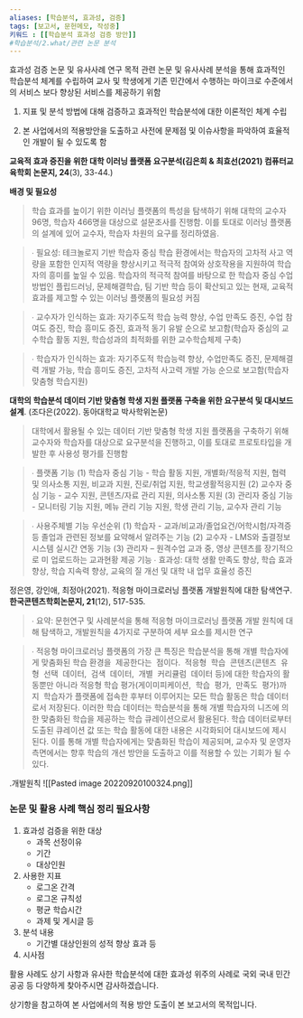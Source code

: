 ```yaml
---
aliases: [학습분석, 효과성, 검증]
tags: [보고서, 문헌메모, 작성중]
키워드 : [[학습분석 효과성 검증 방안]]
#학습분석/2.what/관련 논문 분석
---
```

효과성 검증 논문 및 유사사례 연구 목적 
관련 논문 및 유사사례 분석을 통해  효과적인 학습분석 체계를 수립하여 
교사 및 학생에게 기존 민간에서 수행하는 마이크로 수준에서의 서비스 보다 
향상된 서비스를 제공하기 위함

1. 지표 및 분석 방법에 대해 검증하고 효과적인 학습분석에 대한 이론적인 체계 수립

2. 본 사업에서의 적용방안을 도출하고 사전에 문제점 및 이슈사항을 파악하여 효율적인 개발이 될 수 있도록 함  



**교육적 효과 증진을 위한 대학 이러닝 플랫폼 요구분석(김은희 & 최효선(2021) 컴퓨터교육학회 논문지, 24**(3), 33-44.)

**배경 및 필요성**
>학습 효과를 높이기 위한 이러닝 플랫폼의 특성을 탐색하기 위해 대학의 교수자 96명, 학습자 466명을 대상으로 설문조사를 진행함. 이를 토대로 이러닝 플랫폼의 설계에 있어 교수자, 학습자 차원의 요구를 정리하였음.

>∙ 필요성: 테크놀로지 기반 학습자 중심 학습 환경에서는 학습자의 고차적 사고 역량을 포함한 인지적 역량을 향상시키고 적극적 참여와 상호작용을 지원하여 학습자의 흥미를 높일 수 있음. 학습자의 적극적 참여를 바탕으로 한 학습자 중심 수업 방법인 플립드러닝, 문제해결학습, 팀 기반 학습 등이 확산되고 있는 현재, 교육적 효과를 제고할 수 있는 이러닝 플랫폼의 필요성 커짐

>∙ 교수자가 인식하는 효과: 자기주도적 학습 능력 향상, 수업 만족도 증진, 수업 참여도 증진, 학습 흥미도 증진, 효과적 동기 유발 순으로 보고함(학습자 중심의 교수학습 활동 지원, 학습성과의 최적화를 위한 교수학습체제 구축)

>∙ 학습자가 인식하는 효과: 자기주도적 학습능력 향상, 수업만족도 증진, 문제해결력 개발 가능, 학습 흥미도 증진, 고차적 사고력 개발 가능 순으로 보고함(학습자 맞춤형 학습지원)


**대학의 학습분석 데이터 기반 맞춤형 학생 지원 플랫폼 구축을 위한 요구분석 및 대시보드 설계**. (조다은(2022). 동아대학교 박사학위논문)
>대학에서 활용될 수 있는 데이터 기반 맞춤형 학생 지원 플랫폼을 구축하기 위해 교수자와 학습자를 대상으로 요구분석을 진행하고, 이를 토대로 프로토타입을 개발한 후 사용성 평가를 진행함

>∙ 플랫폼 기능
>(1) 학습자 중심 기능 - 학습 활동 지원, 개별화/적응적 지원, 협력 및 의사소통 지원, 비교과 지원, 진로/취업 지원, 학교생활적응지원
>(2) 교수자 중심 기능 - 교수 지원, 콘텐츠/자료 관리 지원, 의사소통 지원
>(3) 관리자 중심 기능 - 모니터링 기능 지원, 메뉴 관리 기능 지원, 학생 관리 기능, 교수자 관리 기능

>∙ 사용주체별 기능 우선순위
>(1) 학습자 - 교과/비교과/졸업요건/어학시험/자격증 등 졸업과 관련된 정보를 요약해서 알려주는 기능
>(2) 교수자 - LMS와 출결정보시스템 실시간 연동 기능
>(3) 관리자 – 원격수업 교과 중, 영상 콘텐츠를 장기적으로 미 업로드하는 교과현황 제공 기능
>∙ 효과성: 대학 생활 만족도 향상, 학습 효과 향상, 학습 지속력 향상, 교육의 질 개선 및 대학 내 업무 효율성 증진

정은영, 강인애, 최정아(2021). 적응형 마이크로러닝 플랫폼 개발원칙에 대한 탐색연구. **한국콘텐츠학회논문지, 21**(12), 517-535.

>∙ 요약: 문헌연구 및 사례분석을 통해 적응형 마이크로러닝 플랫폼 개발 원칙에 대해 탐색하고, 개발원칙을 4가지로 구분하여 세부 요소를 제시한 연구

>∙ 적응형 마이크로러닝 플랫폼의 가장 큰 특징은 학습분석을 통해 개별 학습자에게 맞춤화된 학습 환경을  제공한다는  점이다.  적응형  학습  콘텐츠(콘텐츠  유형  선택  데이터,  검색  데이터,  개별  커리큘럼  데이터 등)에 대한 학습자의 활동뿐만 아니라 적응형 학습 평가(게이미피케이션,  학습  평가,  만족도  평가)까지  학습자가 플랫폼에 접속한 후부터 이루어지는 모든 학습 활동은 학습 데이터로서 저장된다. 이러한 학습 데이터는 학습분석을 통해 개별 학습자의 니즈에 의한 맞춤화된 학습을 제공하는 학습 큐레이션으로서 활용된다. 학습 데이터로부터 도출된 큐레이션 값 또는 학습 활동에 대한 내용은 시각화되어 대시보드에 제시된다. 이를 통해 개별 학습자에게는 맞춤화된 학습이 제공되며, 교수자 및 운영자 측면에서는 향후 학습의 개선 방안을 도출하고 이를 적용할 수 있는 기회가 될 수 있다.

.개발원칙
![[Pasted image 20220920100324.png]]



### 논문 및 활용 사례 핵심 정리 필요사항 ###

1. 효과성 검증을 위한 대상
   - 과목 선정이유
   - 기간
   - 대상인원
2. 사용한 지표
   - 로그온 간격
   - 로그온 규칙성
   - 평균 학습시간
   - 과제 및 게시글 등
4. 분석 내용
   - 기간별 대상인원의 성적 향상 효과 등
6. 시사점


활용 사례도 상기 사항과 유사한 학습분석에 대한 효과성 위주의 사례로
국외 국내 민간 공공 등 다양하게 찾아주시면 감사하겠습니다.

상기항을 참고하여 본 사업에서의 적용 방안 도출이 본 보고서의 목적입니다.

